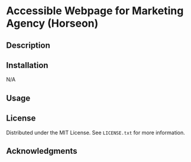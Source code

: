 # Accessible Webpage for Marketing Agency (Horseon)

## Description

## Installation

N/A

## Usage

## License

Distributed under the MIT License. See `LICENSE.txt` for more information.

## Acknowledgments

